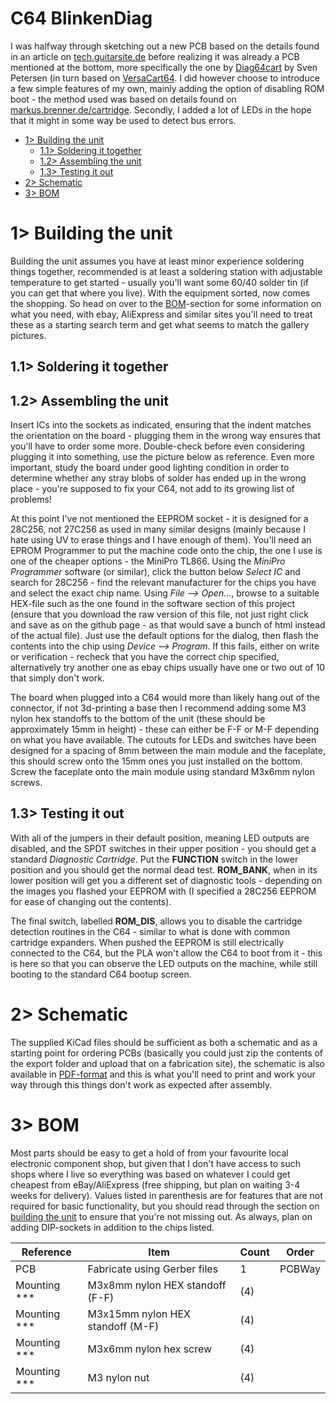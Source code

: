 # C64 BlinkenDiag

I was halfway through sketching out a new PCB based on the details found in an article on [tech.guitarsite.de](http://tech.guitarsite.de/c64_diag_dt_cart.html) before realizing it was already a PCB mentioned at the bottom, more specifically the one by [Diag64cart](https://github.com/svenpetersen1965/Diag64cart) by Sven Petersen (in turn based on [VersaCart64](https://github.com/bwack/Versa64Cart). I did however choose to introduce a few simple features of my own, mainly adding the option of disabling ROM boot - the method used was based on details found on [markus.brenner.de/cartridge](http://markus.brenner.de/cartridge). Secondly, I added a lot of LEDs in the hope that it might in some way be used to detect bus errors.

- [1> Building the unit](#1-building-the-unit)
  - [1.1> Soldering it together](#11-soldering-it-together)
  - [1.2> Assembling the unit](#12-assembling-the-unit)
  - [1.3> Testing it out](#13-testing-it-out)
- [2> Schematic](#2-schematic)
- [3> BOM](#3-bom)

# 1> Building the unit
Building the unit assumes you have at least minor experience soldering things together, recommended is at least a soldering station with adjustable temperature to get started - usually you'll want some 60/40 solder tin (if you can get that where you live). With the equipment sorted, now comes the shopping. So head on over to the [BOM](#3-bom)-section for some information on what you need, with ebay, AliExpress and similar sites you'll need to treat these as a starting search term and get what seems to match the gallery pictures.

## 1.1> Soldering it together

## 1.2> Assembling the unit
Insert ICs into the sockets as indicated, ensuring that the indent matches the orientation on the board - plugging them in the wrong way ensures that you'll have to order some more. Double-check before even considering plugging it into something, use the picture below as reference. Even more important, study the board under good lighting condition in order to determine whether any stray blobs of solder has ended up in the wrong place - you're supposed to fix your C64, not add to its growing list of problems!

At this point I've not mentioned the EEPROM socket - it is designed for a 28C256, not 27C256 as used in many similar designs (mainly because I hate using UV to erase things and I have enough of them). You'll need an EPROM Programmer to put the machine code onto the chip, the one I use is one of the cheaper options - the MiniPro TL866. Using the *MiniPro Programmer* software (or similar), click the button below *Select IC* and search for 28C256 - find the relevant manufacturer for the chips you have and select the exact chip name. Using *File --> Open...*, browse to a suitable HEX-file such as the one found in the software section of this project (ensure that you download the raw version of this file, not just right click and save as on the github page - as that would save a bunch of html instead of the actual file). Just use the default options for the dialog, then flash the contents into the chip using *Device --> Program*. If this fails, either on write or verification - recheck that you have the correct chip specified, alternatively try another one as ebay chips usually have one or two out of 10 that simply don't work.

The board when plugged into a C64 would more than likely hang out of the connector, if not 3d-printing a base then I recommend adding some M3 nylon hex standoffs to the bottom of the unit (these should be approximately 15mm in height) - these can either be F-F or M-F depending on what you have available. The cutouts for LEDs and switches have been designed for a spacing of 8mm between the main module and the faceplate, this should screw onto the 15mm ones you just installed on the bottom. Screw the faceplate onto the main module using standard M3x6mm nylon screws.

## 1.3> Testing it out
With all of the jumpers in their default position, meaning LED outputs are disabled, and the SPDT switches in their upper position - you should get a standard *Diagnostic Cartridge*. Put the **FUNCTION** switch in the lower position and you should get the normal dead test. **ROM_BANK**, when in its lower position will get you a different set of diagnostic tools - depending on the images you flashed your EEPROM with (I specified a 28C256 EEPROM for ease of changing out the contents).

The final switch, labelled **ROM_DIS**, allows you to disable the cartridge detection routines in the C64 - similar to what is done with common cartridge expanders. When pushed the EEPROM is still electrically connected to the C64, but the PLA won't allow the C64 to boot from it - this is here so that you can observe the LED outputs on the machine, while still booting to the standard C64 bootup screen.

# 2> Schematic
The supplied KiCad files should be sufficient as both a schematic and as a  starting point for ordering PCBs (basically you could just zip the contents of the export folder and upload that on a fabrication site), the schematic is also available in [PDF-format](documentation/schematic) and this is what you'll need to print and work your way through this things don't work as expected after assembly.

# 3> BOM
Most parts should be easy to get a hold of from your favourite local electronic component shop, but given that I don't have access to such shops where I live so everything was based on whatever I could get cheapest from eBay/AliExpress (free shipping, but plan on waiting 3-4 weeks for delivery). Values listed in parenthesis are for features that are not required for basic functionality, but you should read through the section on [building the unit](#1-building-the-unit) to ensure that you're not missing out. As always, plan on adding DIP-sockets in addition to the chips listed.


| Reference        | Item                                                           | Count | Order  |
| ---------------- | -------------------------------------------------------------- | ----- | ------ |
| PCB              | Fabricate using Gerber files                                   |     1 | PCBWay |
| Mounting ***     | M3x8mm nylon HEX standoff (F-F)                                |    (4)|
| Mounting ***     | M3x15mm nylon HEX standoff (M-F)                               |    (4)|
| Mounting ***     | M3x6mm nylon hex screw                                         |    (4)|
| Mounting ***     | M3 nylon nut                                                   |    (4)|